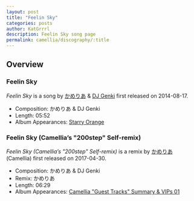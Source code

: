 ```yaml
---
layout: post
title: "Feelin Sky"
categories: posts
author: KatGrrrl
description: Feelin Sky song page
permalink: camellia/discography/:title
---
```


## Overview

### Feelin Sky

*Feelin Sky* is a song by [かめりあ](<{% link postsWiki/_posts/2023-12-10-camellia.md %}>) & [DJ Genki](#) first released on 2014-08-17.

* Composition: かめりあ & DJ Genki
* Length: 05:52
* Album Appearances: [Starry Orange](http://djgenki.net/gecd011/)

### Feelin Sky (Camellia’s "200step" Self-remix)

*Feelin Sky (Camellia’s "200step" Self-remix)* is a remix by [かめりあ](<{% link postsWiki/_posts/2023-12-10-camellia.md %}>) (Camellia) first released on 2017-04-30.

* Composition: かめりあ & DJ Genki
* Remix: かめりあ
* Length: 06:29
* Album Appearances: [Camellia "Guest Tracks" Summary & VIPs 01](<{% link postsInclude/_posts/camellia/albums/Camellia-Guest-Tracks-Summary-VIPs-01/2023-12-20-Camellia-Guest-Tracks-Summary-VIPs-01.md %}>)

